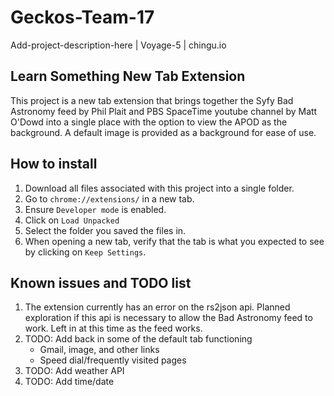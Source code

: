 # Geckos-Team-17
Add-project-description-here | Voyage-5 | chingu.io

## Learn Something New Tab Extension
This project is a new tab extension that brings together the Syfy Bad Astronomy feed by Phil Plait and PBS SpaceTime youtube channel by Matt O'Dowd into a single place with the option to view the APOD as the background. A default image is provided as a background for ease of use.
## How to install
1. Download all files associated with this project into a single folder.
2. Go to `chrome://extensions/` in a new tab.
3. Ensure `Developer mode` is enabled.
4. Click on `Load Unpacked`
5. Select the folder you saved the files in.
6. When opening a new tab, verify that the tab is what you expected to see by clicking on `Keep Settings`.
## Known issues and TODO list
1. The extension currently has an error on the rs2json api. Planned exploration if this api is necessary to allow the Bad Astronomy feed to work. Left in at this time as the feed works.
2. TODO: Add back in some of the default tab functioning
   - Gmail, image, and other links
   - Speed dial/frequently visited pages
3. TODO: Add weather API
4. TODO: Add time/date
